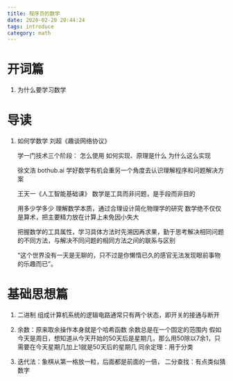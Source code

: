 ```yaml
---
title: 程序员的数学
date: 2020-02-20 20:44:24
tags: introduce
category: math
---
```


# 开词篇
1. 为什么要学习数学

# 导读
1. 如何学数学
	刘超《趣谈网络协议》
	
	
	学一门技术三个阶段：
	怎么使用
	如何实现、原理是什么
	为什么这么实现
	
	徐文浩 bothub.ai
	学好数学有机会重另一个角度去认识理解程序和问题解决方案
	
	王天一《人工智能基础课》
	数学是工具而非问题，是手段而非目的
	
	用多少学多少
	理解数学本质，通过合理设计简化物理学的研究
	数学绝不仅仅是算术，把主要精力放在计算上未免因小失大
	
	把握数学的工具属性，学习具体方法时先溯因再求果，勤于思考解决相同问题的不同方法，与解决不同问题的相同方法之间的联系与区别
	
	“这个世界没有一天是无聊的，只不过是你懒惰已久的感官无法发现眼前事物的乐趣而已”。

# 基础思想篇
1. 二进制
	组成计算机系统的逻辑电路通常只有两个状态，即开关的接通与断开

2. 余数：原来取余操作本身就是个哈希函数
	余数总是在一个固定的范围内
	假如今天是周日，想知道从今天开始的50天后是星期几，那么用50除以7余1，只需要在今天星期几加上1就是50天后的星期几
	同余定理：用于分类
3. 迭代法：象棋从第一格放一粒，后面都是前面的一倍，
	二分查找：有点类似猜数字


